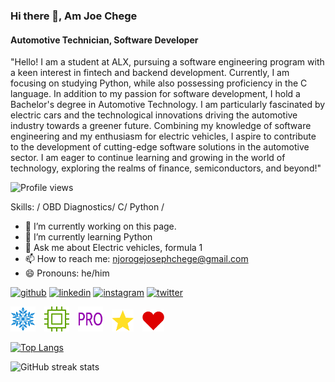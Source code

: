 ### Hi there 👋, Am Joe Chege
#### Automotive Technician, Software Developer
"Hello! I am a student at ALX, pursuing a software engineering program with a keen interest in fintech and backend development. Currently, I am focusing on studying Python, while also possessing proficiency in the C language. In addition to my passion for software development, I hold a Bachelor's degree in Automotive Technology. I am particularly fascinated by electric cars and the technological innovations driving the automotive industry towards a greener future. Combining my knowledge of software engineering and my enthusiasm for electric vehicles, I aspire to contribute to the development of cutting-edge software solutions in the automotive sector. I am eager to continue learning and growing in the world of technology, exploring the realms of finance, semiconductors, and beyond!"

![Profile views](https://gpvc.arturio.dev/Joe-Chege)  

Skills: / OBD Diagnostics/ C/ Python / 

- 🔭 I’m currently working on this page. 
- 🌱 I’m currently learning Python 
- 💬 Ask me about Electric vehicles, formula 1  
- 📫 How to reach me: njorogejosephchege@gmail.com 
- 😄 Pronouns: he/him 


[<img src='https://cdn.jsdelivr.net/npm/simple-icons@3.0.1/icons/github.svg' alt='github' height='40'>](https://github.com/Joe-Chege)  [<img src='https://cdn.jsdelivr.net/npm/simple-icons@3.0.1/icons/linkedin.svg' alt='linkedin' height='40'>](https://www.linkedin.com/in/Joe-chege/)  [<img src='https://cdn.jsdelivr.net/npm/simple-icons@3.0.1/icons/instagram.svg' alt='instagram' height='40'>](https://www.instagram.com/joechege/)  [<img src='https://cdn.jsdelivr.net/npm/simple-icons@3.0.1/icons/twitter.svg' alt='twitter' height='40'>](https://twitter.com/Joe_chege_)  

<a href='https://archiveprogram.github.com/'><img src='https://raw.githubusercontent.com/acervenky/animated-github-badges/master/assets/acbadge.gif' width='40' height='40'></a> <a href='https://docs.github.com/en/developers'><img src='https://raw.githubusercontent.com/acervenky/animated-github-badges/master/assets/devbadge.gif' width='40' height='40'></a> <a href='https://github.com/pricing'><img src='https://raw.githubusercontent.com/acervenky/animated-github-badges/master/assets/pro.gif' width='40' height='40'></a> <a href='https://stars.github.com/'><img src='https://raw.githubusercontent.com/acervenky/animated-github-badges/master/assets/starbadge.gif' width='35' height='35'></a> <a href='https://docs.github.com/en/github/supporting-the-open-source-community-with-github-sponsors'><img src='https://raw.githubusercontent.com/acervenky/animated-github-badges/master/assets/sponsorbadge.gif' width='35' height='35'></a> 

[![Top Langs](https://github-readme-stats.vercel.app/api/top-langs/?username=Joe-Chege)](https://github.com/anuraghazra/github-readme-stats)


![GitHub streak stats](https://streak-stats.demolab.com/?user=Joe-Chege)  


